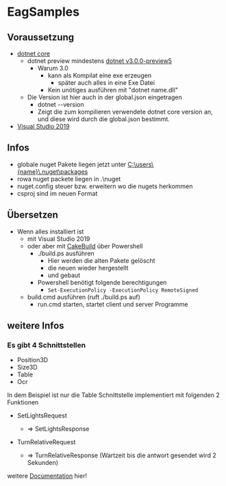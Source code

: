 # EagSamples

## Voraussetzung

* [dotnet core](http://dot.net)
  * dotnet preview mindestens [dotnet v3.0.0-preview5](https://dotnet.microsoft.com/download/dotnet-core/3.0)
    * Warum 3.0 
      * kann als Kompilat eine exe erzeugen
        * später auch alles in eine Exe Datei
      * Kein unötiges ausführen mit "dotnet name.dll"  
  * Die Version ist hier auch in der global.json eingetragen
    * dotnet --version 
    * Zeigt die zum kompilieren verwendete dotnet core version an, und diese wird durch die global.json bestimmt.
* [Visual Studio 2019](https://visualstudio.microsoft.com/de/vs/)

## Infos

* globale nuget Pakete liegen jetzt unter [C:\users\\{name}\\.nuget\packages]() 
* rowa nuget packete liegen in .\nuget
* nuget.config steuer bzw. erweitern wo die nugets herkommen 
* csproj sind im neuen Format

## Übersetzen

* Wenn alles installiert ist
  * mit Visual Studio 2019
  * oder aber mit [CakeBuild](https://cakebuild.net/) über Powershell 
      * ./build.ps ausführen
        * Hier werden die alten Pakete gelöscht
        * die neuen wieder hergestellt
        * und gebaut
      * Powershell benötigt folgende berechtigungen
        * ```Set-ExecutionPolicy -ExecutionPolicy RemoteSigned```
  * build.cmd ausführen (ruft ./build.ps auf)
    * run.cmd starten, startet client und server Programme

## weitere Infos

### Es gibt 4 Schnittstellen

* Position3D
* Size3D
* Table
* Ocr

In dem Beispiel ist nur die Table Schnittstelle implementiert mit folgenden 2 Funktionen

* SetLightsRequest
  * => SetLightsResponse

* TurnRelativeRequest
  * => TurnRelativeResponse (Wartzeit bis die antwort gesendet wird 2 Sekunden)

weitere [Documentation](https://github.com/EifelMono/EAGSample/blob/master/doc.md) hier!
